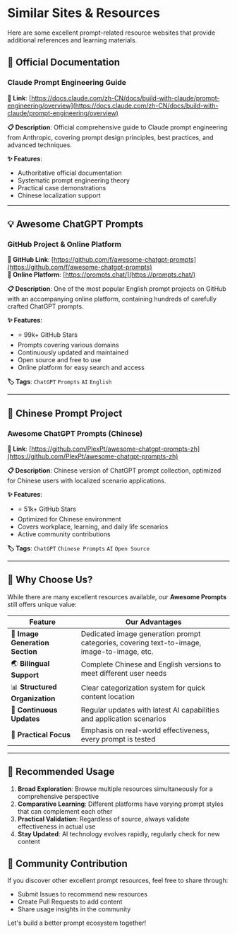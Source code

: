 # Similar Sites & Resources

Here are some excellent prompt-related resource websites that provide additional references and learning materials.

## 📖 Official Documentation

### Claude Prompt Engineering Guide
**🔗 Link**: [https://docs.claude.com/zh-CN/docs/build-with-claude/prompt-engineering/overview](https://docs.claude.com/zh-CN/docs/build-with-claude/prompt-engineering/overview)

**📋 Description**: Official comprehensive guide to Claude prompt engineering from Anthropic, covering prompt design principles, best practices, and advanced techniques.

**✨ Features**:
- Authoritative official documentation
- Systematic prompt engineering theory
- Practical case demonstrations
- Chinese localization support

---

## 💡 Awesome ChatGPT Prompts

### GitHub Project & Online Platform
**🔗 GitHub Link**: [https://github.com/f/awesome-chatgpt-prompts](https://github.com/f/awesome-chatgpt-prompts)  
**🔗 Online Platform**: [https://prompts.chat/](https://prompts.chat/)

**📋 Description**: One of the most popular English prompt projects on GitHub with an accompanying online platform, containing hundreds of carefully crafted ChatGPT prompts.

**✨ Features**:
- ⭐ 99k+ GitHub Stars
- Prompts covering various domains
- Continuously updated and maintained
- Open source and free to use
- Online platform for easy search and access

**🏷️ Tags**: `ChatGPT` `Prompts` `AI` `English`

---

## 🎯 Chinese Prompt Project

### Awesome ChatGPT Prompts (Chinese)
**🔗 Link**: [https://github.com/PlexPt/awesome-chatgpt-prompts-zh](https://github.com/PlexPt/awesome-chatgpt-prompts-zh)

**📋 Description**: Chinese version of ChatGPT prompt collection, optimized for Chinese users with localized scenario applications.

**✨ Features**:
- ⭐ 51k+ GitHub Stars
- Optimized for Chinese environment
- Covers workplace, learning, and daily life scenarios
- Active community contributions

**🏷️ Tags**: `ChatGPT` `Chinese Prompts` `AI` `Open Source`

---

## 🌟 Why Choose Us?

While there are many excellent resources available, our **Awesome Prompts** still offers unique value:

| Feature | Our Advantages |
|---------|----------------|
| 🎨 **Image Generation Section** | Dedicated image generation prompt categories, covering text-to-image, image-to-image, etc. |
| 🌏 **Bilingual Support** | Complete Chinese and English versions to meet different user needs |
| 📊 **Structured Organization** | Clear categorization system for quick content location |
| 🔄 **Continuous Updates** | Regular updates with latest AI capabilities and application scenarios |
| 🎯 **Practical Focus** | Emphasis on real-world effectiveness, every prompt is tested |

---

## 💭 Recommended Usage

1. **Broad Exploration**: Browse multiple resources simultaneously for a comprehensive perspective
2. **Comparative Learning**: Different platforms have varying prompt styles that can complement each other
3. **Practical Validation**: Regardless of source, always validate effectiveness in actual use
4. **Stay Updated**: AI technology evolves rapidly, regularly check for new content

## 🤝 Community Contribution

If you discover other excellent prompt resources, feel free to share through:

- Submit Issues to recommend new resources
- Create Pull Requests to add content
- Share usage insights in the community

Let's build a better prompt ecosystem together!